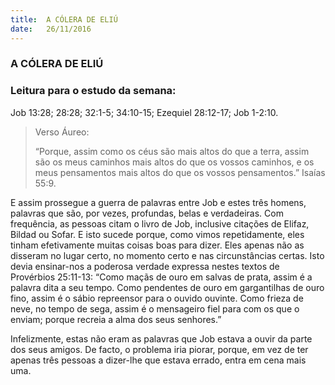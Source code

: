 ```yaml
---
title:  A CÓLERA DE ELIÚ
date:   26/11/2016
---
```


### A CÓLERA DE ELIÚ

### Leitura para o estudo da semana:
Job 13:28; 28:28; 32:1-5; 34:10-15; Ezequiel 28:12-17; Job 1-2:10.

> <p>Verso Áureo:</p>
> “Porque, assim como os céus são mais altos do que a terra, assim são os meus caminhos mais altos do que os vossos caminhos, e os meus pensamentos mais altos do que os vossos pensamentos.” Isaías 55:9.

E assim prossegue a guerra de palavras entre Job e estes três homens, palavras que são, por vezes, profundas, belas e verdadeiras. Com frequência, as pessoas citam o livro de Job, inclusive citações de Elifaz, Bildad ou Sofar. E isto sucede porque, como vimos repetidamente, eles tinham efetivamente muitas coisas boas para dizer. Eles apenas não as disseram no lugar certo, no momento certo e nas circunstâncias certas. Isto devia ensinar-nos a poderosa verdade expressa nestes textos de Provérbios 25:11-13: “Como maçãs de ouro em salvas de prata, assim é a palavra dita a seu tempo. Como pendentes de ouro em gargantilhas de ouro fino, assim é o sábio repreensor para o ouvido ouvinte. Como frieza de neve, no tempo de sega, assim é o mensageiro fiel para com os que o enviam; porque recreia a alma dos seus senhores.”

Infelizmente, estas não eram as palavras que Job estava a ouvir da parte dos seus amigos. De facto, o problema iria piorar, porque, em vez de ter apenas três pessoas a dizer-lhe que estava errado, entra em cena mais uma.